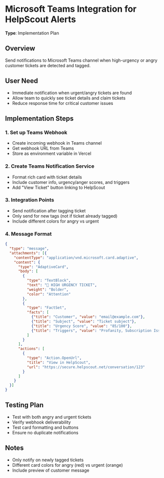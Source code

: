 # Microsoft Teams Integration for HelpScout Alerts

**Type**: Implementation Plan

## Overview
Send notifications to Microsoft Teams channel when high-urgency or angry customer tickets are detected and tagged.

## User Need
- Immediate notification when urgent/angry tickets are found
- Allow team to quickly see ticket details and claim tickets
- Reduce response time for critical customer issues

## Implementation Steps

### 1. Set up Teams Webhook
- Create incoming webhook in Teams channel
- Get webhook URL from Teams
- Store as environment variable in Vercel

### 2. Create Teams Notification Service
- Format rich card with ticket details
- Include customer info, urgency/anger scores, and triggers
- Add "View Ticket" button linking to HelpScout

### 3. Integration Points
- Send notification after tagging ticket
- Only send for new tags (not if ticket already tagged)
- Include different colors for angry vs urgent

### 4. Message Format
```json
{
  "type": "message",
  "attachments": [{
    "contentType": "application/vnd.microsoft.card.adaptive",
    "content": {
      "type": "AdaptiveCard",
      "body": [
        {
          "type": "TextBlock",
          "text": "🚨 HIGH URGENCY TICKET",
          "weight": "Bolder",
          "color": "Attention"
        },
        {
          "type": "FactSet",
          "facts": [
            {"title": "Customer", "value": "email@example.com"},
            {"title": "Subject", "value": "Ticket subject"},
            {"title": "Urgency Score", "value": "85/100"},
            {"title": "Triggers", "value": "Profanity, Subscription Issues"}
          ]
        }
      ],
      "actions": [
        {
          "type": "Action.OpenUrl",
          "title": "View in HelpScout",
          "url": "https://secure.helpscout.net/conversation/123"
        }
      ]
    }
  }]
}
```

## Testing Plan
- Test with both angry and urgent tickets
- Verify webhook deliverability
- Test card formatting and buttons
- Ensure no duplicate notifications

## Notes
- Only notify on newly tagged tickets
- Different card colors for angry (red) vs urgent (orange)
- Include preview of customer message